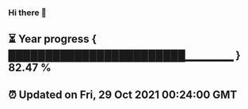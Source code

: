 ### Hi there 👋
⏳ Year progress { ████████████████████████▁▁▁▁▁▁ } 82.47 %
---
⏰ Updated on Fri, 29 Oct 2021 00:24:00 GMT
---
